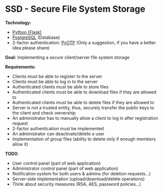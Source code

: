 # SSD - Secure File System Storage
**Technology:** 

 - [Python (Flask)](http://flask.pocoo.org/)
 - [PostgreSQL](https://www.postgresql.org/) (Database)
 - 2-factor authentication: [PyOTP](https://pyotp.readthedocs.io/en/latest/) (Only a suggestion, if you have a better idea please share)

**Goal:** Implementing a *secure* client/server file system storage

**Requirements:**

 - Clients must be able to register to the server
 - Clients must be able to log in to the server
 - Authenticated clients must be able to store files
 - Authenticated clients must be able to download files if they are allowed to
 - Authenticated clients must be able to delete files if they are allowed to
 - Server is not a trusted entity, thus, securely transfer the public keys to the client and check ownership
 - An administrator has to manually allow a client to log in after registration request
 - 2-factor authentication must be implemented
 - An administrator can deactivate/delete a user
 - Implementation of group files (ability to delete only if enough members allow it)

**TODO**:
- User control panel (part of web application)
- Administrator control panel (part of web application)
- Notification system for both users & admins (for deletion requests...)
- Server-side implementation (upload/download/delete operations)
- Think about security measures (RSA, AES, password policies...)
